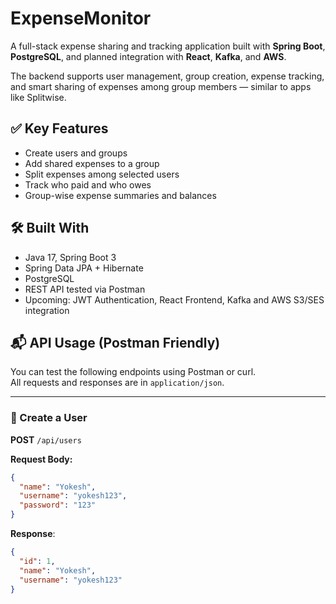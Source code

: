 # ExpenseMonitor

A full-stack expense sharing and tracking application built with **Spring Boot**, **PostgreSQL**, and planned integration with **React**, **Kafka**, and **AWS**.

The backend supports user management, group creation, expense tracking, and smart sharing of expenses among group members — similar to apps like Splitwise.

## ✅ Key Features

- Create users and groups
- Add shared expenses to a group
- Split expenses among selected users
- Track who paid and who owes
- Group-wise expense summaries and balances

## 🛠 Built With

- Java 17, Spring Boot 3
- Spring Data JPA + Hibernate
- PostgreSQL
- REST API tested via Postman
- Upcoming: JWT Authentication, React Frontend, Kafka and AWS S3/SES integration

## 📬 API Usage (Postman Friendly)

You can test the following endpoints using Postman or curl.  
All requests and responses are in `application/json`.

---

### 👤 Create a User

**POST** `/api/users`

**Request Body:**
```json
{
  "name": "Yokesh",
  "username": "yokesh123",
  "password": "123"
}
```
**Response**:
```json
{
  "id": 1,
  "name": "Yokesh",
  "username": "yokesh123"
}
```


